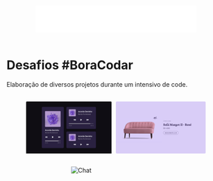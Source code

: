 <div align="center">
  <img alt="Desafios #BoraCodar" src="./desafio01_playermusica/src/assets/boraCodar.png">
</div><br>

# Desafios #BoraCodar
Elaboração de diversos projetos durante um intensivo de code.
<br>
<br>


<div style="display: flex; justify-content:center; gap: 10px">
  <img alt="Player de música" src="./desafio01_playermusica/src/assets/github_capa.png" width="39%">
  <img alt="Card de produto" src="./desafio02_productcard/src/assets/github_capa.png" width="41%">
</div>


<div style="margin-top: 30px; display: flex; justify-content:center; gap: 10px">
  <img alt="Chat" src="https://i.imgur.com/8nHjX5q.png" width="41%">
  <!-- <img alt="Card de produto" src="./desafio02_productcard/src/assets/github_capa.png" width="44%"> -->
</div>